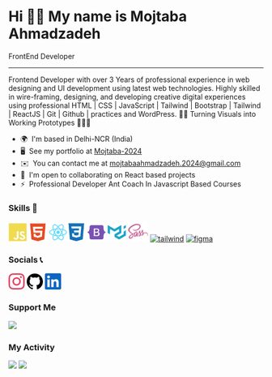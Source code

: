 Hi 🙋‍♂️ My name is Mojtaba Ahmadzadeh
======

FrontEnd Developer

---

Frontend Developer with over 3 Years of professional experience in web designing and UI development using latest web technologies. Highly skilled in wire-framing, designing, and developing creative digital experiences using professional HTML | CSS | JavaScript | Tailwind | Bootstrap | Tailwind | ReactJS | Git | Github | practices and WordPress. 👨‍💻 Turning Visuals into Working Prototypes 👨‍💻💪  

- 🌍  I'm based in Delhi-NCR (India)
- 🖥️  See my portfolio at [Mojtaba-2024](http://Mojtaba-2024/)
- ✉️  You can contact me at [mojtabaahmadzadeh.2024@gmail.com](mailto:mojtabaahmadzadeh.2024@gmail.com)
- 🤝  I'm open to collaborating on React based projects
- ⚡  Professional Developer Ant Coach In Javascript Based Courses

### Skills 🔧

<p align="left">
    <a href="https://developer.mozilla.org/en-US/docs/Web/JavaScript" target="_blank" rel="noreferrer"><img src="https://raw.githubusercontent.com/sabzlearn-ir/sabzlearn-ir/4d2a781931f79c747a132c28eae4ebfbb8eaa7d7/javascript-colored.svg" width="36" height="36" alt="Javascript" /></a>
    <a href="https://developer.mozilla.org/en-US/docs/Glossary/HTML5" target="_blank" rel="noreferrer"><img src="https://raw.githubusercontent.com/sabzlearn-ir/sabzlearn-ir/4d2a781931f79c747a132c28eae4ebfbb8eaa7d7/html5-colored.svg" width="36" height="36" alt="HTML5" /></a>
    <a href="https://reactjs.org/" target="_blank" rel="noreferrer"><img src="https://raw.githubusercontent.com/sabzlearn-ir/sabzlearn-ir/4d2a781931f79c747a132c28eae4ebfbb8eaa7d7/react-colored.svg" width="36" 
    <a href="https://www.w3.org/TR/CSS/#css" target="_blank" rel="noreferrer"><img src="https://raw.githubusercontent.com/sabzlearn-ir/sabzlearn-ir/4d2a781931f79c747a132c28eae4ebfbb8eaa7d7/css3-colored.svg" width="36" height="36" alt="CSS3" /></a>
    <a href="https://getbootstrap.com/" target="_blank" rel="noreferrer"><img src="https://raw.githubusercontent.com/sabzlearn-ir/sabzlearn-ir/4d2a781931f79c747a132c28eae4ebfbb8eaa7d7/bootstrap-colored.svg" width="36" height="36" alt="Bootstrap" /></a>
    <a href="https://mui.com/" target="_blank" rel="noreferrer"><img src="https://raw.githubusercontent.com/sabzlearn-ir/sabzlearn-ir/4d2a781931f79c747a132c28eae4ebfbb8eaa7d7/materialui-colored.svg" width="36" height="36" alt="Material UI" /></a>
      <a href="https://sass-lang.com" target="_blank" rel="noreferrer"> <img src="https://raw.githubusercontent.com/devicons/devicon/master/icons/sass/sass-original.svg" alt="sass" width="40" height="40"/></a>
     <a href="https://tailwindcss.com/" target="_blank" rel="noreferrer"><img src="https://www.vectorlogo.zone/logos/tailwindcss/tailwindcss-icon.svg" alt="tailwind" width="40" height="40"/></a>
     <a href="https://www.figma.com/" target="_blank" rel="noreferrer"><img src="https://www.vectorlogo.zone/logos/figma/figma-icon.svg" alt="figma" width="40" height="40"/></a>
</p>

### Socials 📞

<p align="left">
    <a href="" target="_blank" rel="noreferrer"><img src="https://raw.githubusercontent.com/sabzlearn-ir/sabzlearn-ir/326df429fa60b323e697a023715766629ad4047d/instagram.svg" width="32" height="32" /></a>
    <a href="" target="_blank" rel="noreferrer"><img src="https://raw.githubusercontent.com/sabzlearn-ir/sabzlearn-ir/326df429fa60b323e697a023715766629ad4047d/github.svg" width="32" height="32" /></a>
    <a href="" target="_blank" rel="noreferrer"><img src="https://raw.githubusercontent.com/sabzlearn-ir/sabzlearn-ir/326df429fa60b323e697a023715766629ad4047d/linkedin.svg" width="32" height="32" /></a>
</p>

### Support Me

<a href="">
    <img src="https://cdn.buymeacoffee.com/buttons/v2/default-yellow.png" width="200" />
</a>

### My Activity

<img src="https://github-readme-stats.vercel.app/api?username=Mojtaba-2024&show_icons=true&theme=radical"/>
<img src="https://github-readme-stats.vercel.app/api/top-langs/?username=Mojtaba-2024&hide_progress=true"/>
